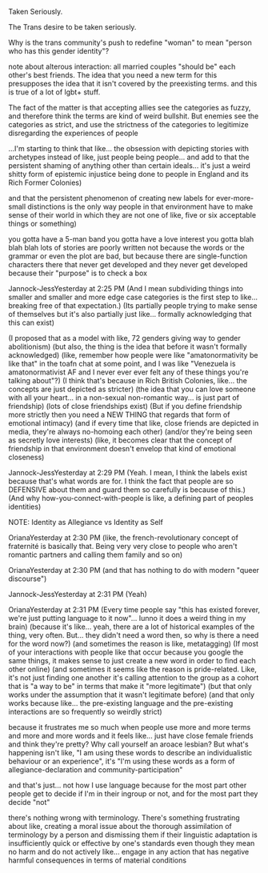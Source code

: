 Taken Seriously.

The Trans desire to be taken seriously.

Why is the trans community's push to redefine "woman" to mean "person who has this gender identity"?

note about alterous interaction: all married couples "should be" each other's best friends.
The idea that you need a new term for this presupposes the idea that it isn't covered by the preexisting terms.
and this is true of a lot of lgbt+ stuff.

The fact of the matter is that accepting allies see the categories as fuzzy, and therefore think the terms are kind of weird bullshit. But enemies see the categories as strict, and use the strictness of the categories to legitimize disregarding the experiences of people

...I'm starting to think that like... the obsession with depicting stories with archetypes instead of like, just people being people... and add to that the persistent shaming of anything other than certain ideals... it's just a weird shitty form of epistemic injustice being done to people in England and its Rich Former Colonies)

and that the persistent phenomenon of creating new labels for ever-more-small distinctions is the only way people in that environment have to make sense of their world in which they are not one of like, five or six acceptable things or something)

you gotta have a 5-man band
you gotta have a love interest
you gotta blah blah blah
lots of stories are poorly written not because the words or the grammar or even the plot are bad, but because there are single-function characters there that never get developed
and they never get developed because their "purpose" is to check a box

Jannock-JessYesterday at 2:25 PM
(And I mean subdividing things into smaller and smaller and more edge case categories is the first step to like... breaking free of that expectation.)
(Its partially people trying to make sense of themselves but it's also partially just like... formally acknowledging that this can exist)


(I proposed that as a model with like, 72 genders giving way to gender abolitionism)
(but also, the thing is the idea that before it wasn't formally acknowledged)
(like, remember how people were like "amatonormativity be like that" in the toafn chat at some point, and I was like "Venezuela is amatonormativist AF and I never ever ever felt any of these things you're talking about"?)
(I think that's because in Rich British Colonies, like... the concepts are just depicted as stricter)
(the idea that you can love someone with all your heart... in a non-sexual non-romantic way... is just part of friendship)
(lots of close friendships exist)
(But if you define friendship more strictly then you need a NEW THING that regards that form of emotional intimacy)
(and if every time that like, close friends are depicted in media, they're always no-homoing each other)
(and/or they're being seen as secretly love interests)
(like, it becomes clear that the concept of friendship in that environment doesn't envelop that kind of emotional closeness)

Jannock-JessYesterday at 2:29 PM
(Yeah. I mean, I think the labels exist because that's what words are for. I think the fact that people are so DEFENSIVE about them and guard them so carefully is because of this.)
(And why how-you-connect-with-people is like, a defining part of peoples identities)

NOTE: Identity as Allegiance vs Identity as Self 

OrianaYesterday at 2:30 PM
(like, the french-revolutionary concept of fraternité is basically that. Being very very close to people who aren't romantic partners and calling them family and so on)

OrianaYesterday at 2:30 PM
(and that has nothing to do with modern "queer discourse")

Jannock-JessYesterday at 2:31 PM
(Yeah)

OrianaYesterday at 2:31 PM
(Every time people say "this has existed forever, we're just putting language to it now"... Iunno it does a weird thing in my brain)
(because it's like... yeah, there are a lot of historical examples of the thing, very often. But... they didn't need a word then, so why is there a need for the word now?)
(and sometimes the reason is like, metatagging)
(If most of your interactions with people like that occur because you google the same things, it makes sense to just create a new word in order to find each other online)
(and sometimes it seems like the reason is pride-related. Like, it's not just finding one another it's calling attention to the group as a cohort that is "a way to be" in terms that make it "more legitimate")
(but that only works under the assumption that it wasn't legitimate before)
(and that only works because like... the pre-existing language and the pre-existing interactions are so frequently so weirdly strict)

because it frustrates me so much when people use more and more terms and more and more words and it feels like... just have close female friends and think they're pretty? Why call yourself an aroace lesbian? But what's happening isn't like, "I am using these words to describe an individualistic behaviour or an experience", it's "I'm using these words as a form of allegiance-declaration and community-participation"

and that's just... not how I use language because for the most part other people get to decide if I'm in their ingroup or not, and for the most part they decide "not"

there's nothing wrong with terminology. There's something frustrating about like, creating a moral issue about the thorough assimilation of terminology by a person and dismissing them if their linguistic adaptation is insufficiently quick or effective by one's standards even though they mean no harm and do not actively like... engage in any action that has negative harmful consequences in terms of material conditions
